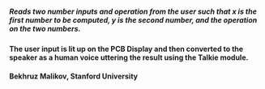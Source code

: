 ##### Reads two number inputs and operation from the user such that x is the first number to be computed, y is the second number, and the operation on the two numbers. 
#### The user input is lit up on the PCB Display and then converted to the speaker as a human voice uttering the result using the Talkie module. 
#### Bekhruz Malikov, Stanford University
